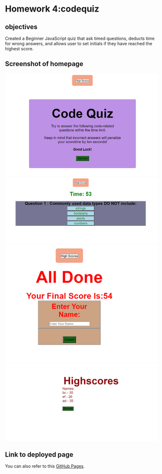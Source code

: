 # Homework 4:codequiz

## objectives
 
Created a Beginner JavaScript quiz that ask timed questions, deducts time for wrong answers, and allows user to set initials if they have reached the highest score. 

## Screenshot of homepage

![Here is a screen shot of the final page/homepage.](./assets/image/mainpage.png)
![Here is a screen shot of the final page/homepage.](./assets/image/questionpage.png)
![Here is a screen shot of the final page/homepage.](./assets/image/finalscore.png)
![Here is a screen shot of the final page/homepage.](./assets/image/highscore.png)

## Link to deployed page

You can also refer to this [GitHub Pages](https://github.com/SowmyaNagayya/codequiz).

